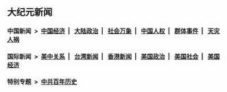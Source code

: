 ## 大纪元新闻

#### 中国新闻 &nbsp;>&nbsp; [中国经济](indexes/ncid283/README.md?03031645) &nbsp;| &nbsp; [大陆政治](indexes/ncid277/README.md?03031645) &nbsp;| &nbsp; [社会万象](indexes/ncid282/README.md?03031645) &nbsp;| &nbsp; [中国人权](indexes/ncid278/README.md?03031645) &nbsp;| &nbsp; [群体事件](indexes/ncid279/README.md?03031645) &nbsp;| &nbsp; [天灾人祸](indexes/ncid280/README.md?03031645)

#### 国际新闻 &nbsp;>&nbsp; [美中关系](indexes/nf1412576/README.md?03031645) &nbsp;| &nbsp; [台湾新闻](indexes/ncid1349361/README.md?03031645) &nbsp;| &nbsp; [香港新闻](indexes/ncid1349362/README.md?03031645) &nbsp;| &nbsp; [美国政治](indexes/ncid1078159/README.md?03031645) &nbsp;| &nbsp; [美国社会](indexes/ncid1078160/README.md?03031645) &nbsp;| &nbsp; [美国经济](indexes/ncid1078158/README.md?03031645)

#### 特别专题 &nbsp;>&nbsp; [中共百年历史](https://github.com/epoch-news/epoch-special/blob/master/README.md?03031645)  
